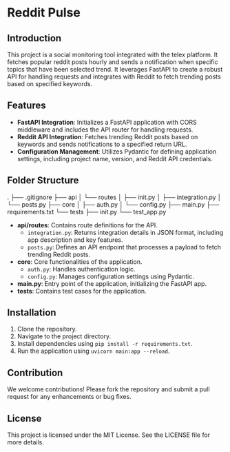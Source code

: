 # Reddit Pulse

## Introduction

This project is a social monitoring tool integrated with the telex platform. It fetches popular reddit posts hourly and sends a notification when specific topics that have been selected trend. It leverages FastAPI to create a robust API for handling requests and integrates with Reddit to fetch trending posts based on specified keywords.

## Features

- **FastAPI Integration**: Initializes a FastAPI application with CORS middleware and includes the API router for handling requests.
- **Reddit API Integration**: Fetches trending Reddit posts based on keywords and sends notifications to a specified return URL.
- **Configuration Management**: Utilizes Pydantic for defining application settings, including project name, version, and Reddit API credentials.

## Folder Structure
. ├── .gitignore ├── api │ └── routes │ ├── init.py │ ├── integration.py │ └── posts.py ├── core │ ├── auth.py │ └── config.py ├── main.py ├── requirements.txt └── tests ├── init.py └── test_app.py
- **api/routes**: Contains route definitions for the API.
  - `integration.py`: Returns integration details in JSON format, including app description and key features.
  - `posts.py`: Defines an API endpoint that processes a payload to fetch trending Reddit posts.
- **core**: Core functionalities of the application.
  - `auth.py`: Handles authentication logic.
  - `config.py`: Manages configuration settings using Pydantic.
- **main.py**: Entry point of the application, initializing the FastAPI app.
- **tests**: Contains test cases for the application.

## Installation

1. Clone the repository.
2. Navigate to the project directory.
3. Install dependencies using `pip install -r requirements.txt`.
4. Run the application using `uvicorn main:app --reload`.

## Contribution

We welcome contributions! Please fork the repository and submit a pull request for any enhancements or bug fixes.

## License

This project is licensed under the MIT License. See the LICENSE file for more details.